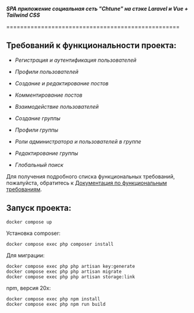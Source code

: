 ***SPA приложение социальная сеть "Chtune" на стэке Laravel и Vue + Tailwind CSS***

==================================================

## Требований к функциональности проекта:

- *Регистрация и аутентификация пользователей*

- *Профили пользователей*

- *Создание и редактирование постов*

- *Комментирование постов*

- *Взаимодействие пользователей*

- *Создание группы*

- *Профили группы*

- *Роли администратора и пользователей в группе*

- *Редактирование группы*

- *Глобальный поиск*

Для получения подробного списка функциональных требований, пожалуйста, обратитесь к [
Документация по функциональным требованиям](docs/functional-requirements.md).

## Запуск проекта:
````
docker compose up
````
Установка composer:
````
docker compose exec php composer install
````
Для миграции:
````
docker compose exec php php artisan key:generate
docker compose exec php php artisan migrate
docker compose exec php php artisan storage:link
````
npm, версия 20x:
````
docker compose exec php npm install
docker compose exec php npm run build
````
